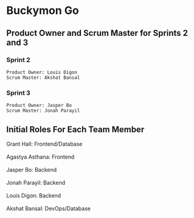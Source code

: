 # Buckymon Go



## Product Owner and Scrum Master for Sprints 2 and 3
 ### Sprint 2
    Product Owner: Louis Digon
    Scrum Master: Akshat Bansal

 ### Sprint 3
    Product Owner: Jasper Bo
    Scrum Master: Jonah Parayil


## Initial Roles For Each Team Member

   Grant Hall: Frontend/Database
   <br>
   <br>
   Agastya Asthana: Frontend
   <br>
   <br>
   Jasper Bo: Backend
   <br>
   <br>
   Jonah Parayil: Backend
   <br>
   <br>
   Louis Digon: Backend
   <br>
   <br>
   Akshat Bansal: DevOps/Database
